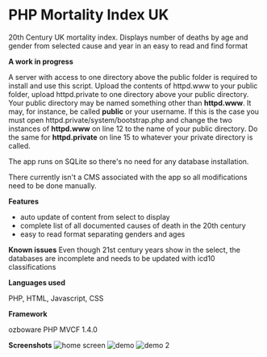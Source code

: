 # PHP Mortality Index UK
20th Century UK mortality index. Displays number of deaths by age and gender from selected cause and year in an easy to read and find format

**A work in progress**

A server with access to one directory above the public folder is required to install and use this script. Upload the contents of httpd.www to your public folder, upload httpd.private to one directory above your public directory. Your public directory may be named something other than **httpd.www**. It may, for instance, be called **public** or your username. If this is the case you must open httpd.private/system/bootstrap.php and change the two instances of **httpd.www** on line 12 to the name of your public directory. Do the same for **httpd.private** on line 15 to whatever your private directory is called.

The app runs on SQLite so there's no need for any database installation.

There currently isn't a CMS associated with the app so all modifications need to be done manually.

**Features**

- auto update of content from select to display
- complete list of all documented causes of death in the 20th century
- easy to read format separating genders and ages

**Known issues**
Even though 21st century years show in the select, the databases are incomplete and needs to be updated with icd10 classifications

**Languages used**

PHP, HTML, Javascript, CSS

**Framework**

ozboware PHP MVCF 1.4.0

**Screenshots**
![home screen](https://user-images.githubusercontent.com/95859352/151687875-55fe379d-fbf6-475d-aef5-3a4c3942b911.png)
![demo](https://user-images.githubusercontent.com/95859352/151687876-73ded058-3ff0-406d-87d8-912d5c3eb4b1.png)
![demo 2](https://user-images.githubusercontent.com/95859352/151687907-ce515f49-55dd-42e4-887b-300e386eec92.png)

